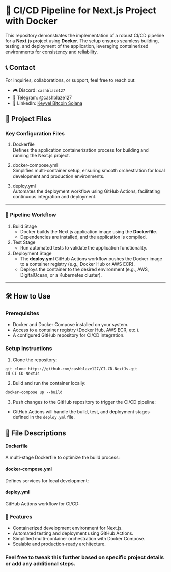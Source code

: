 # 🚀 CI/CD Pipeline for Next.js Project with Docker

This repository demonstrates the implementation of a robust CI/CD pipeline for a **Next.js** project using **Docker**. The setup ensures seamless building, testing, and deployment of the application, leveraging containerized environments for consistency and reliability.

## 📞 Contact

For inquiries, collaborations, or support, feel free to reach out:

- 🎮 Discord: `cashblaze127`
- 📱 Telegram: @cashblaze127
- 💼 LinkedIn: [Keyvel Bitcoin Solana](https://www.linkedin.com/in/keyvel-bitcoin-solana)

## 📂 Project Files

### Key Configuration Files

1. Dockerfile <br />
   Defines the application containerization process for building and running the Next.js project.

2. docker-compose.yml <br />
   Simplifies multi-container setup, ensuring smooth orchestration for local development and production environments.

3. deploy.yml <br />
   Automates the deployment workflow using GitHub Actions, facilitating continuous integration and deployment.

---

### 📜 Pipeline Workflow

1. Build Stage
   - Docker builds the Next.js application image using the **Dockerfile**.
   - Dependencies are installed, and the application is compiled.
2. Test Stage
   - Run automated tests to validate the application functionality.
3. Deployment Stage
   - The **deploy.yml** GitHub Actions workflow pushes the Docker image to a container registry (e.g., Docker Hub or AWS ECR).
   - Deploys the container to the desired environment (e.g., AWS, DigitalOcean, or a Kubernetes cluster).

---

## 🛠️ How to Use

### Prerequisites

- Docker and Docker Compose installed on your system.
- Access to a container registry (Docker Hub, AWS ECR, etc.).
- A configured GitHub repository for CI/CD integration.

### Setup Instructions

1. Clone the repository:

```
git clone https://github.com/cashblaze127/CI-CD-NextJs.git
cd CI-CD-NextJs
```

2. Build and run the container locally:

```
docker-compose up --build
```

3. Push changes to the GitHub repository to trigger the CI/CD pipeline:

- GitHub Actions will handle the build, test, and deployment stages defined in the `deploy.yml` file.

## 📄 File Descriptions

#### Dockerfile

A multi-stage Dockerfile to optimize the build process:

#### docker-compose.yml

Defines services for local development:

#### deploy.yml

GitHub Actions workflow for CI/CD:

### 🌟 Features

- Containerized development environment for Next.js.
- Automated testing and deployment using GitHub Actions.
- Simplified multi-container orchestration with Docker Compose.
- Scalable and production-ready architecture.

### Feel free to tweak this further based on specific project details or add any additional steps.
